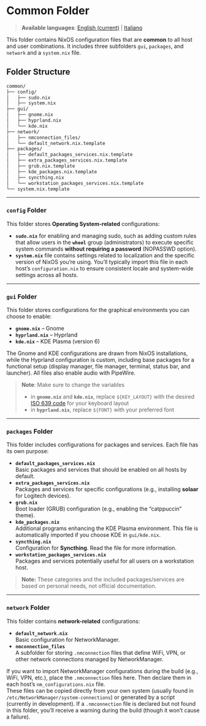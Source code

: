 # Common Folder

> **Available languages**: [English (current)](README.md) | [Italiano](README.it.md)

This folder contains NixOS configuration files that are **common** to all host and user combinations. It includes three subfolders `gui`, `packages`, and `network` and a `system.nix` file.

## Folder Structure

```bash
common/
├── config/
│   ├── sudo.nix
│   ├── system.nix
├── gui/
│   ├── gnome.nix
│   ├── hyprland.nix
│   └── kde.nix
├── network/
│   ├── nmconnection_files/
│   └── default_network.nix.template
├── packages/
│   ├── default_packages_services.nix.template
│   ├── extra_packages_services.nix.template
│   ├── grub.nix.template
│   ├── kde_packages.nix.template
│   ├── syncthing.nix
│   └── workstation_packages_services.nix.template
└── system.nix.template
```

---

### `config` Folder
This folder stores **Operating System-related** configurations:

- **`sudo.nix`** for enabling and managing sudo, such as adding custom rules that allow users in the **`wheel`** group (administrators) to execute specific system commands **without requiring a password** (NOPASSWD option).
- **`system.nix`** file contains settings related to localization and the specific version of NixOS you’re using. You’ll typically import this file in each host’s `configuration.nix` to ensure consistent locale and system-wide settings across all hosts.

---

### `gui` Folder

This folder stores configurations for the graphical environments you can choose to enable:

- **`gnome.nix`** – Gnome  
- **`hyprland.nix`** – Hyprland  
- **`kde.nix`** – KDE Plasma (version 6)

The Gnome and KDE configurations are drawn from NixOS installations, while the Hyprland configuration is custom, including base packages for a functional setup (display manager, file manager, terminal, status bar, and launcher). All files also enable audio with PipeWire.

> **Note**: Make sure to change the variables
> - in **`gnome.nix`** and **`kde.nix`**, replace `${KEY_LAYOUT}` with the desired [ISO 639 code](https://en.wikipedia.org/wiki/List_of_ISO_639_language_codes) for your keyboard layout
> - in **`hyprland.nix`**, replace `${FONT}` with your preferred font

---

### `packages` Folder

This folder includes configurations for packages and services. Each file has its own purpose:

- **`default_packages_services.nix`**  
  Basic packages and services that should be enabled on all hosts by default.
- **`extra_packages_services.nix`**  
  Packages and services for specific configurations (e.g., installing **solaar** for Logitech devices).
- **`grub.nix`**  
  Boot loader (GRUB) configuration (e.g., enabling the “catppuccin” theme).
- **`kde_packages.nix`**  
  Additional programs enhancing the KDE Plasma environment. This file is automatically imported if you choose KDE in `gui/kde.nix`.
- **`syncthing.nix`**  
  Configuration for **Syncthing**. Read the file for more information.
- **`workstation_packages_services.nix`**  
  Packages and services potentially useful for all users on a workstation host.

> **Note:** These categories and the included packages/services are based on personal needs, not official documentation.

---

### `network` Folder

This folder contains **network-related** configurations:

- **`default_network.nix`**  
  Basic configuration for NetworkManager.
- **`nmconnection_files`**  
  A subfolder for storing `.nmconnection` files that define WiFi, VPN, or other network connections managed by NetworkManager.

If you want to import NetworkManager configurations during the build (e.g., WiFi, VPN, etc.), place the `.nmconnection` files here. Then declare them in each host’s `nm_configurations.nix` file.  
These files can be copied directly from your own system (usually found in `/etc/NetworkManager/system-connections`) or generated by a script (currently in development).
If a `.nmconnection` file is declared but not found in this folder, you’ll receive a warning during the build (though it won’t cause a failure).
